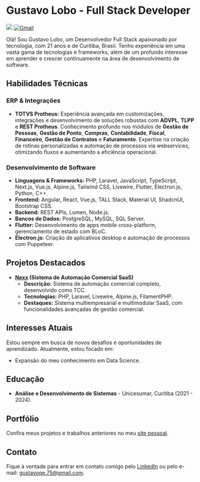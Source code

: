 # Gustavo Lobo - Full Stack Developer

  <a href= "https://www.linkedin.com/in/gustavo-lobo" target="__blank"><img src="https://img.shields.io/badge/LinkedIn-0077B5?style=for-the-badge&logo=linkedin&logoColor=white"/></a>
  <a href= "mailto:gustavoqe.75@gmail.com" target="__blank"><img alt="Gmail" src="https://img.shields.io/badge/Gmail-D14836?style=for-the-badge&logo=gmail&logoColor=white"/></a>

Olá! Sou Gustavo Lobo, um Desenvolvedor Full Stack apaixonado por tecnologia, com 21 anos e de Curitiba, Brasil. Tenho experiência em uma vasta gama de tecnologias e frameworks, além de um profundo interesse em aprender e crescer continuamente na área de desenvolvimento de software.

## Habilidades Técnicas

### ERP & Integrações
- <b>TOTVS Protheus:</b> Experiência avançada em customizações, integrações e desenvolvimento de soluções robustas com <b>ADVPL</b>, <b>TLPP</b> e <b>REST Protheus</b>. Conhecimento profundo nos módulos de <b>Gestão de Pessoas</b>, <b>Gestão de Ponto</b>, <b>Compras</b>, <b>Contabilidade</b>, <b>Fiscal</b>, <b>Financeiro</b>, <b>Gestão de Contratos</b> e <b>Faturamento</b>. Expertise na criação de rotinas personalizadas e automação de processos via webservices, otimizando fluxos e aumentando a eficiência operacional.

### Desenvolvimento de Software

- <b>Linguagens & Frameworks:</b> PHP, Laravel, JavaScript, TypeScript, Next.js, Vue.js, Alpine.js, Tailwind CSS, Livewire, Flutter, Electron.js, Python, C++.
- <b>Frontend:</b> Angular, React, Vue.js, TALL Stack, Material UI, ShadcnUI, Bootstrap CSS.
- <b>Backend:</b> REST APIs, Lumen, Node.js.
- <b>Bancos de Dados:</b> PostgreSQL, MySQL, SQL Server.
- <b>Flutter:</b> Desenvolvimento de apps mobile cross-platform, gerenciamento de estado com BLoC.
- <b>Electron.js:</b> Criação de aplicativos desktop e automação de processos com Puppeteer.

## Projetos Destacados

- **[Nexx](https://github.com/lobofoltran/nexx) (Sistema de Automação Comercial SaaS)**
  - <b>Descrição:</b> Sistema de automação comercial completo, desenvolvido como TCC.
  - <b>Tecnologias:</b> PHP, Laravel, Livewire, Alpine.js, FilamentPHP.
  - <b>Destaques:</b> Sistema multiempresarial e multimodular SaaS, com funcionalidades avançadas de gestão comercial.

## Interesses Atuais

Estou sempre em busca de novos desafios e oportunidades de aprendizado. Atualmente, estou focado em:
- Expansão do meu conhecimento em Data Science.

## Educação

- <b>Análise e Desenvolvimento de Sistemas</b> - Unicesumar, Curitiba (2021 - 2024).

## Portfólio

Confira meus projetos e trabalhos anteriores no meu [site pessoal](https://lobofoltran.com).

## Contato

Fique à vontade para entrar em contato comigo pelo [LinkedIn](https://www.linkedin.com/in/gustavo-lobo) ou pelo e-mail: gustavoqe.75@gmail.com.


